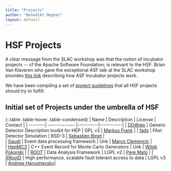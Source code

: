 ```yaml
---
title: "Projects"
author: "Benedikt Hegner"
layout: default
---
```


# HSF Projects

A clear message from the SLAC workshop was that the notion of incubator projects -- cf the Apache Software Foundation; is relevant to the HSF. Brian Van Klaveren who gave the exceptional ASF talk at the SLAC workshop provides [this link](http://www.apache.org/foundation/how-it-works.html#incubator) describing how ASF Incubator projects work.

We have been compiling a set of [project guidelines](project-guidelines) that all HSF projects should try to fulfill. 

## Initial set of Projects under the umbrella of HSF

{:.table .table-hover .table-condensed}
| Name  | Description | License | Contact |
| --------| ------------- |----------|-----------|
| [DD4hep](http://hepsoftware.org/e/dd4hep)   | Generic Detector Description toolkit for HEP  | GPL v3 | [Markus Frank](mailto:marks.frank@cern.ch) |
| [fads](http://hepsoftware.org/e/fads)          | FAst Detector Simulation  | BSD-3 | [Sebastien Binet](mailto:binet@cern.ch) |  
| [Gaudi](http://hepsoftware.org/e/gaudi)          | Event data processing framework | Unk | [Marco Clemencic](mailto:marco.clemencic@cern.ch) |  
| [HepMC3](http://hepsoftware.org/e/hepmc3) | C++ Event Record for Monte Carlo Generators | Unk | [Witek Pokorski](mailto:witold.pokorski@cern.ch) |
| [ROOT](http://hepsoftware.org/e/root)            | Data Analysis Framework | LGPL v2 | [Pere Mato](mailto:pere.mato@cern.ch) |
| [XRootD](http://hepsoftware.org/e/xrootd)     | High performance, scalable fault tolerant access to data  | LGPL v3 | [Andrew Hanushevsky](mailto:abh@stanford.edu)| 
